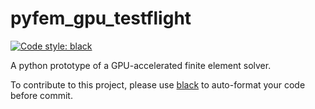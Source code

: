 # pyfem_gpu_testflight
[![Code style: black](https://img.shields.io/badge/code%20style-black-000000.svg)](https://github.com/psf/black)

A python prototype of a GPU-accelerated finite element solver.

To contribute to this project, please use [black](https://github.com/psf/black) to auto-format your code before commit. 
